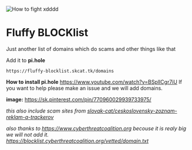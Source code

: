 
![How to fight xdddd](https://i.imgur.com/f3cZUDE.png "OG:Image")
# Fluffy BLOCKlist
Just another list of domains which do scams and other things like that

Add it to **pi.hole**
```
https://fluffy-blocklist.skcat.tk/domains
```
**How to install pi.hole**
https://www.youtube.com/watch?v=BSplICgr7iU
If you want to help please make an issue and we will add domains.


**image:**
https://sk.pinterest.com/pin/770960029939733975/

*this also include scam sites from [slovak-cat/ceskoslovensky-zoznam-reklam-a-trackerov](https://github.com/slovak-cat/ceskoslovensky-zoznam-reklam-a-trackerov)*

*also thanks to https://www.cyberthreatcoalition.org becouse it is realy big we will not add it. https://blocklist.cyberthreatcoalition.org/vetted/domain.txt*
